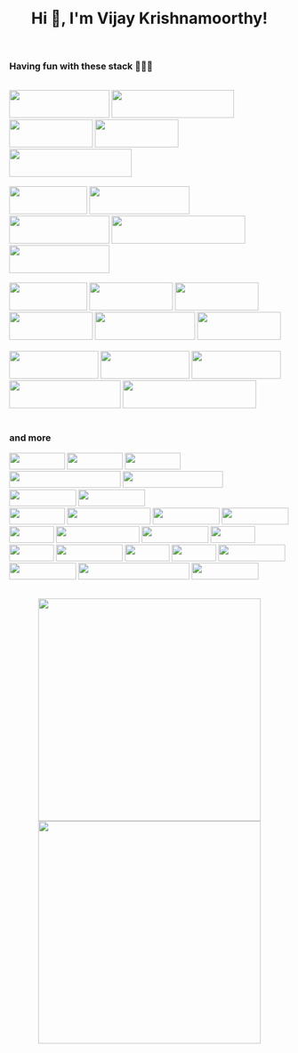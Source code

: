 <!--
**vijay-krishnamoorthy/vijay-krishnamoorthy** is a ✨ _special_ ✨ repository because its `README.md` (this file) appears on your GitHub profile.

Here are some ideas to get you started:

- 🔭 I’m currently working on ...
- 🌱 I’m currently learning ...
- 👯 I’m looking to collaborate on ...
- 🤔 I’m looking for help with ...
- 💬 Ask me about ...
- 📫 How to reach me: ...
- 😄 Pronouns: ...
- ⚡ Fun fact: ...
-->
<br/>
<br/>

<h1 align="center">Hi 👋, I'm Vijay Krishnamoorthy!</h1>
<br>

### **Having fun with these stack 👨🏽‍💻**

<br/>
<div>
<img src="https://img.shields.io/badge/angular-%23E23237.svg?&style=for-the-badge&logo=angular&logoColor=white" height="50px" width="180px"/>
<img src="https://img.shields.io/badge/typescript%20-%23007ACC.svg?&style=for-the-badge&logo=typescript&logoColor=white" height="50px" width="220px"/>
<img src="https://img.shields.io/badge/html5%20-%23E34F26.svg?&style=for-the-badge&logo=html5&logoColor=white" height="50px" width="150px"/>
<img src="https://img.shields.io/badge/css-%231572B6.svg?&style=for-the-badge&logo=css3&logoColor=white" height="50px" width="150px"/>
<img src="https://img.shields.io/badge/javascript%20-%23F7DF1E.svg?&style=for-the-badge&logo=javascript&logoColor=white" height="50px" width="220px"/>
</div>
<br/>
<div>
<img src="https://img.shields.io/badge/java%20-%23007396.svg?&style=for-the-badge&logo=java&logoColor=white" height="50px" width="140px"/>
<img src="https://img.shields.io/badge/python%20-%233776AB.svg?&style=for-the-badge&logo=python&logoColor=white" height="50px" width="180px"/>
<img src="https://img.shields.io/badge/spring%20-%236DB33F.svg?&style=for-the-badge&logo=spring&logoColor=white" height="50px" width="180px"/>
<img src="https://img.shields.io/badge/springboot%20-%236DB33F.svg?&style=for-the-badge&logo=springboot&logoColor=white" height="50px" width="240px"/>
<img src="https://img.shields.io/badge/node.js%20-%2343853D.svg?&style=for-the-badge&logo=node.js&logoColor=white" height="50px" width="180px"/>
</div>
<br/>
<div>
<img src="https://img.shields.io/badge/redis%20-%23DC382D.svg?&style=for-the-badge&logo=redis&logoColor=white" height="50px" width="140px"/>
<img src="https://img.shields.io/badge/mysql%20-%234479A1.svg?&style=for-the-badge&logo=mysql&logoColor=white" height="50px" width="150px"/>
<img src="https://img.shields.io/badge/oracle%20-%23F80000.svg?&style=for-the-badge&logo=oracle&logoColor=white" height="50px" width="150px"/>
<img src="https://img.shields.io/badge/sqlite%20-%23003B57.svg?&style=for-the-badge&logo=sqlite&logoColor=white" height="50px" width="150px"/>
<img src="https://img.shields.io/badge/mongodb%20-%2347A248.svg?&style=for-the-badge&logo=mongodb&logoColor=white" height="50px" width="180px"/>
<img src="https://img.shields.io/badge/mariadb%20-%23003545.svg?&style=for-the-badge&logo=mariadb&logoColor=white" height="50px" width="150px"/>
</div>
<br/>
<div>
<img src="https://img.shields.io/badge/jenkins%20-%23D24939.svg?&style=for-the-badge&logo=jenkins&logoColor=white" height="50px" width="160px"/>
<img src="https://img.shields.io/badge/docker%20-%232496ED.svg?&style=for-the-badge&logo=docker&logoColor=white" height="50px" width="160px"/>
<img src="https://img.shields.io/badge/gitlab%20-%23FCA121.svg?&style=for-the-badge&logo=gitlab&logoColor=white" height="50px" width="160px"/>
<img src="https://img.shields.io/badge/subversion%20-%23809CC9.svg?&style=for-the-badge&logo=subversion&logoColor=white" height="50px" width="200px"/>
<img src="https://img.shields.io/badge/apachemaven%20-%23C71A36.svg?&style=for-the-badge&logo=apachemaven&logoColor=white" height="50px" width="240px"/>
</div>
<br/>

### and more <w>

 <div>
   <img src="https://img.shields.io/badge/django%20-%23092E20.svg?&style=for-the-badge&logo=django&logoColor=white" height="30px" width="100px"/>
   <img src="https://img.shields.io/badge/flask%20-%23092E20.svg?&style=for-the-badge&logo=flask&logoColor=white" height="30px" width="100px"/>
   <img src="https://img.shields.io/badge/github%20-%23181717.svg?&style=for-the-badge&logo=github&logoColor=white" height="30px" width="100px"/>
   <img src="https://img.shields.io/badge/adobeillustrator%20-%23FF9A00.svg?&style=for-the-badge&logo=adobeillustrator&logoColor=white" height="30px" width="200px"/>
   <img src="https://img.shields.io/badge/adobephotoshop%20-%2331A8FF.svg?&style=for-the-badge&logo=adobephotoshop&logoColor=white" height="30px" width="180px"/>
   <img src="https://img.shields.io/badge/adobexd%20-%23FF61F6.svg?&style=for-the-badge&logo=adobexd&logoColor=white" height="30px" width="120px"/>
   <img src="https://img.shields.io/badge/android%20-%233DDC84.svg?&style=for-the-badge&logo=android&logoColor=white" height="30px" width="120px"/>
  </div>
  <div>
   <img src="https://img.shields.io/badge/apache%20-%23D22128.svg?&style=for-the-badge&logo=apache&logoColor=white" height="30px" width="100px"/>
   <img src="https://img.shields.io/badge/bootstrap%20-%237952B3.svg?&style=for-the-badge&logo=bootstrap&logoColor=white" height="30px" width="150px"/>
   <img src="https://img.shields.io/badge/debian%20-%23A81D33.svg?&style=for-the-badge&logo=debian&logoColor=white" height="30px" width="120px"/>
   <img src="https://img.shields.io/badge/eclipseide%20-%232C2255.svg?&style=for-the-badge&logo=eclipseide&logoColor=white" height="30px" width="120px"/>
   <img src="https://img.shields.io/badge/git%20-%23F05032.svg?&style=for-the-badge&logo=git&logoColor=white" height="30px" width="80px"/>
   <img src="https://img.shields.io/badge/intellijidea%20-%23000000.svg?&style=for-the-badge&logo=intellijidea&logoColor=white" height="30px" width="150px"/>
   <img src="https://img.shields.io/badge/jquery%20-%230769AD.svg?&style=for-the-badge&logo=jquery&logoColor=white" height="30px" width="120px"/>
   <img src="https://img.shields.io/badge/npm%20-%23CB3837.svg?&style=for-the-badge&logo=npm&logoColor=white" height="30px" width="80px"/>
 </div>
  <div>
    <img src="https://img.shields.io/badge/php%20-%23777BB4.svg?&style=for-the-badge&logo=php&logoColor=white" height="30px" width="80px"/>
    <img src="https://img.shields.io/badge/postman%20-%23FF6C37.svg?&style=for-the-badge&logo=postman&logoColor=white" height="30px" width="120px"/>
    <img src="https://img.shields.io/badge/sass%20-%23CC6699.svg?&style=for-the-badge&logo=sass&logoColor=white" height="30px" width="80px"/>
    <img src="https://img.shields.io/badge/svg%20-%23FFB13B.svg?&style=for-the-badge&logo=svg&logoColor=white" height="30px" width="80px"/>
    <img src="https://img.shields.io/badge/swagger%20-%2385EA2D.svg?&style=for-the-badge&logo=swagger&logoColor=white" height="30px" width="120px"/>
    <img src="https://img.shields.io/badge/ubuntu%20-%23E95420.svg?&style=for-the-badge&logo=ubuntu&logoColor=white" height="30px" width="120px"/>
    <img src="https://img.shields.io/badge/visualstudiocode%20-%23007ACC.svg?&style=for-the-badge&logo=visualstudiocode&logoColor=white" height="30px" width="200px"/>
    <img src="https://img.shields.io/badge/windows%20-%230078D6.svg?&style=for-the-badge&logo=windows&logoColor=white" height="30px" width="120px"/>
  </div>
<br/>

<p align = "center">
  <img src = "https://github-readme-stats.vercel.app/api?username=vijay-krishnamoorthy&show_icons=true&theme=bear" width = 400>
  <img src = "https://github-readme-streak-stats.herokuapp.com?user=vijay-krishnamoorthy&theme=dark&hide_border=true" width = 400>
</p>
